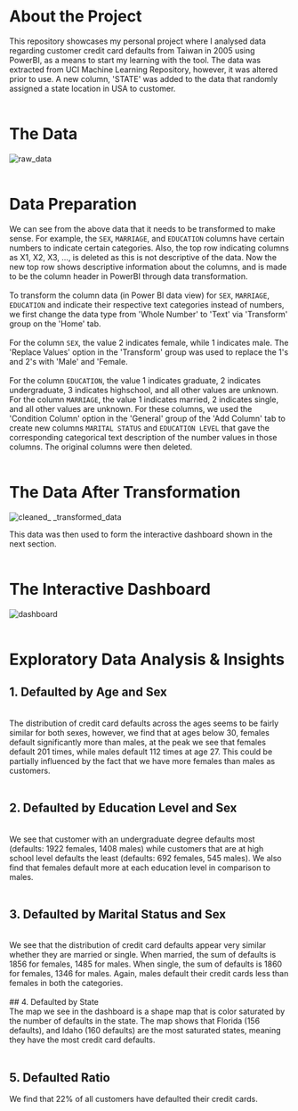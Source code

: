 # About the Project
This repository showcases my personal project where I analysed data regarding customer credit card defaults from Taiwan in 2005 using PowerBI, as a means to start my learning with the tool. The data was extracted from UCI Machine Learning Repository, however, it was altered prior to use. A new column, 'STATE' was added to the data that randomly assigned a state location in USA to customer. <br> <br>
 
# The Data
![raw_data](https://github.com/CalvinJohn99/Credit_Card_Defaults/assets/40469219/6a17b85c-f135-4411-9493-990499c1cea3) <br> <br>

# Data Preparation
We can see from the above data that it needs to be transformed to make sense. For example, the `SEX`, `MARRIAGE`, and `EDUCATION` columns have certain numbers to indicate certain categories. Also, the top row indicating columns as X1, X2, X3, ..., is deleted as this is not descriptive of the data. Now the new top row shows descriptive information about the columns, and is made to be the column header in PowerBI through data transformation. <br> <br>
To transform the column data (in Power BI data view) for `SEX`, `MARRIAGE`, `EDUCATION` and indicate their respective text categories instead of numbers, we first change the data type from 'Whole Number' to 'Text' via 'Transform' group on the 'Home' tab. <br> <br>
For the column `SEX`, the value 2 indicates female, while 1 indicates male. The 'Replace Values' option in the 'Transform' group was used to replace the 1's and 2's with 'Male' and 'Female. <br><br>
For the column `EDUCATION`, the value 1 indicates graduate, 2 indicates undergraduate, 3 indicates highschool, and all other values are unknown.
For the column `MARRIAGE`, the value 1 indicates married, 2 indicates single, and all other values are unknown.
For these columns, we used the 'Condition Column' option in the 'General' group of the 'Add Column' tab to create new columns `MARITAL STATUS` and `EDUCATION LEVEL` that gave the corresponding categorical text description of the number values in those columns. The original columns were then deleted. <br> <br>

# The Data After Transformation
![cleaned_ _transformed_data](https://github.com/CalvinJohn99/Credit_Card_Defaults/assets/40469219/61c86478-8a20-4cbd-8b3f-09a944f8e866)

This data was then used to form the interactive dashboard shown in the next section. <br> <br>

# The Interactive Dashboard
![dashboard](https://github.com/CalvinJohn99/Credit_Card_Defaults/assets/40469219/c57ea836-7b2b-4bcc-ac4a-89ac8be52570) <br> <br>


# Exploratory Data Analysis & Insights
## 1. Defaulted by Age and Sex 
<br>
The distribution of credit card defaults across the ages seems to be fairly similar for both sexes, however, we find that at ages below 30, females default significantly more than males, at the peak we see that females default 201 times, while males default 112 times at age 27. This could be partially influenced by the fact that we have more females than males as customers. <br> <br>

## 2. Defaulted by Education Level and Sex 
<br>
We see that customer with an undergraduate degree defaults most (defaults: 1922 females, 1408 males) while customers that are at high school level defaults the least (defaults: 692 females, 545 males). We also find that females default more at each education level in comparison to males. <br> <br>

## 3. Defaulted by Marital Status and Sex 
<br>
We see that the distribution of credit card defaults appear very similar whether they are married or single. When married, the sum of defaults is 1856 for females, 1485 for males. When single, the sum of defaults is 1860 for females, 1346 for males. Again, males default their credit cards less than females in both the categories.
 <br> <br>
## 4. Defaulted by State
<br>
The map we see in the dashboard is a shape map that is color saturated by the number of defaults in the state. The map shows that Florida (156 defaults), and Idaho (160 defaults) are the most saturated states, meaning they have the most credit card defaults. <br> <br>



## 5. Defaulted Ratio
We find that 22% of all customers have defaulted their credit cards.

